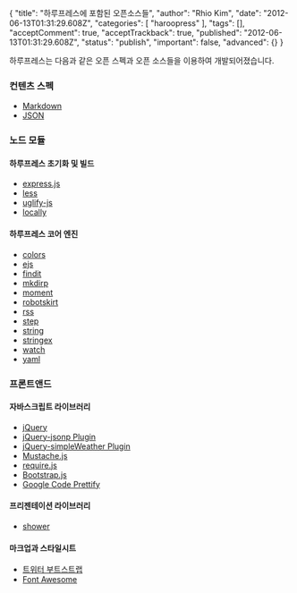 {
    "title": "하루프레스에 포함된 오픈소스들",
    "author": "Rhio Kim",
    "date": "2012-06-13T01:31:29.608Z",
    "categories": [
        "haroopress"
    ],
    "tags": [],
    "acceptComment": true,
    "acceptTrackback": true,
    "published": "2012-06-13T01:31:29.608Z",
    "status": "publish",
    "important": false,
    "advanced": {}
}

하루프레스는 다음과 같은 오픈 스펙과 오픈 소스들을 이용하여 개발되어졌습니다. 

### 컨텐츠 스펙
* [Markdown](http://daringfireball.net/projects/markdown/)
* [JSON](http://json.org/)

### 노드 모듈 

#### 하루프레스 초기화 및 빌드
* [express.js](http://expressjs.com/)
* [less](https://github.com/cloudhead/less.js)
* [uglify-js](https://github.com/mishoo/UglifyJS)
* [locally](https://github.com/rhiokim/locally)

#### 하루프레스 코어 엔진
* [colors](http://search.npmjs.org/#/colors)
* [ejs](http://search.npmjs.org/#/ejs)
* [findit](http://search.npmjs.org/#/findit)
* [mkdirp](http://search.npmjs.org/#/mkdirp)
* [moment](http://search.npmjs.org/#/moment)
* [robotskirt](http://search.npmjs.org/#/robotskirt)
* [rss](http://github.com/dylang/node-rss)
* [step](http://search.npmjs.org/#/step)
* [string](http://stringjs.com/)
* [stringex](http://search.npmjs.org/#/stringex)
* [watch](https://github.com/mikeal/watch)
* [yaml](http://search.npmjs.org/#/yaml)

### 프론트앤드

#### 자바스크립트 라이브러리
* [jQuery](http://jquery.com)
* [jQuery-jsonp Plugin](https://github.com/jaubourg/jquery-jsonp)
* [jQuery-simpleWeather Plugin](http://monkeecreate.github.com/jquery.simpleWeather/)
* [Mustache.js](http://mustache.github.com/)
* [require.js](http://requirejs.org/)
* [Bootstrap.js](http://twitter.github.com/bootstrap/javascript.html)
* [Google Code Prettify](http://code.google.com/p/google-code-prettify/)

#### 프리젠테이션 라이브러리
* [shower](https://github.com/pepelsbey/shower)

#### 마크업과 스타일시트
* [트위터 부트스트랩](http://twitter.github.com/bootstrap)
* [Font Awesome](http://fortawesome.github.com/Font-Awesome/)